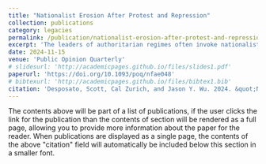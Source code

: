 ```yaml
---
title: "Nationalist Erosion After Protest and Repression"
collection: publications
category: legacies
permalink: /publication/nationalist-erosion-after-protest-and-repression-2024
excerpt: 'The leaders of authoritarian regimes often invoke nationalist themes to garner support from their populations. However, negative experiences with the regime may effectively inoculate individuals against nationalist campaigns, reducing the ability of the regime to sway public opinion. In this paper, we study the long-term effects of mobilization and repression on nationalist attitudes. We exploit a discontinuity in exposure to a student movement, by comparing alumni who were in college and on campus during the movement with alumni who only enrolled after the movement was suppressed. We find that alumni who were in college during the movement are substantially less nationalistic than those who enrolled shortly thereafter. Our findings are consistent across a range of specifications and show that exposure to mass mobilization and state repression is associated with lower support for nationalism. These differences are observable more than twenty-five years later, despite sustained state censorship.'
date: 2024-11-15
venue: 'Public Opinion Quarterly'
# slidesurl: 'http://academicpages.github.io/files/slides1.pdf'
paperurl: 'https://doi.org/10.1093/poq/nfae048'
# bibtexurl: 'http://academicpages.github.io/files/bibtex1.bib'
citation: 'Desposato, Scott, Cal Zurich, and Jason Y. Wu. 2024. &quot;Nationalist Erosion After Protest and Repression.&quot; <i>Public Opinion Quarterly</i>. 88 (3): 886-908.'
---
```

The contents above will be part of a list of publications, if the user clicks the link for the publication than the contents of section will be rendered as a full page, allowing you to provide more information about the paper for the reader. When publications are displayed as a single page, the contents of the above "citation" field will automatically be included below this section in a smaller font.
